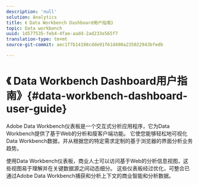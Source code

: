 ```yaml
---
description: 'null'
solution: Analytics
title: 《 Data Workbench Dashboard用户指南》
topic: Data workbench
uuid: 1d577535-feb4-4fae-aadd-2ad233e565f7
translation-type: tm+mt
source-git-commit: aec1f7b14198cdde91f61d490a235022943bfedb

---
```



# 《 Data Workbench Dashboard用户指南》{#data-workbench-dashboard-user-guide}

Adobe Data Workbench仪表板是一个交互式分析应用程序，它为Data Workbench提供了基于Web的分析和瘦客户端功能。 它使您能够轻松地可视化Data Workbench数据，并从根据您的特定需求定制的基于浏览器的界面分析业务趋势。

使用Data Workbench仪表板，商业人士可以访问基于Web的分析信息视图，这些视图易于理解并在关键数据源之间动态细分。 这些仪表板经过优化，可整合已通过Adobe Data Workbench捕获和分析上下文的商业智能和分析数据。
